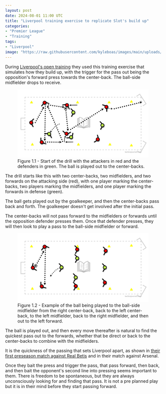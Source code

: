 ```yaml
---
layout: post
date: 2024-08-01 11:00 UTC
title: "Liverpool training exercise to replicate Slot's build up"
categories:
- "Premier League"
- "Training"
tags:
- "Liverpool"
image: "https://raw.githubusercontent.com/kyleboas/images/main/uploads/2024/08/01/Image-01Aug2024_00:37:13.png"
---
```


During [Liverpool's open training](https://www.youtube.com/live/E4O1lF-57Wc?si=hjD7KUm0OGKuxlIx) they used this training exercise that simulates how they build up, with the trigger for the pass out being the opposition's forward press towards the center-back. The ball-side midfielder drops to receive.

<!---more--->

<figure>
    <img src="https://raw.githubusercontent.com/kyleboas/images/main/uploads/2024/08/01/Image-01Aug2024_00:37:11.png">
    <figcaption>Figure 1.1 - Start of the drill with the attackers in red and the defenders in green. The ball is played out to the center-backs.</figcaption>
</figure>

The drill starts like this with two center-backs, two midfielders, and two forwards on the attacking side (red), with one player marking the center-backs, two players marking the midfielders, and one player marking the forwards in defense (green). 

The ball gets played out by the goalkeeper, and then the center-backs pass back and forth. The goalkeeper doesn't get involved after the initial pass. 

The center-backs will not pass forward to the midfielders or forwards until the opposition defender presses them. Once that defender presses, they will then look to play a pass to the ball-side midfielder or forward. 

<figure>
    <img src="https://raw.githubusercontent.com/kyleboas/images/main/uploads/2024/08/01/Image-01Aug2024_00:37:13.png">
    <figcaption>Figure 1.2 - Example of the ball being played to the ball-side midfielder from the right center-back, back to the left center-back, to the left midfielder, back to the right midfielder, and then out to the left forward.</figcaption>
</figure>

The ball is played out, and then every move thereafter is natural to find the quickest pass out to the forwards, whether that be direct or back to the center-backs to combine with the midfielders. 

It is the quickness of the passing that sets Liverpool apart, as shown in [their first preseason match against Real Betis](https://tacticsjournal.com/2024/07/27/arne-slot-shows-signs-of-balancing-liverpools-buildup/) and in their match against Arsenal.

Once they bait the press and trigger the pass, that pass forward, then back, and then bait the opponent's second line into pressing seems important to them. There is freedom to be spontaneous, but they are always unconsciously looking for and finding that pass. It is not a pre planned play but it is in their mind before they start passing forward.